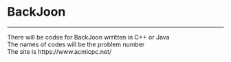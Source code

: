 <h1>BackJoon</h1><hr>
There will be codse for BackJoon wrritten in C++ or Java<br>
The names of codes will be the problem number<br>
The site is https://www.acmicpc.net/<br>

